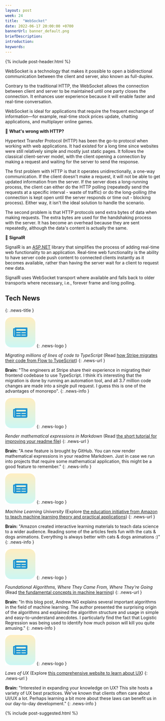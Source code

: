 ```yaml
---
layout: post
week: 24
title:  "WebSocket"
date: 2022-06-17 20:00:00 +0700
bannerUrl: banner_default.png
briefDescription: 
introduction:
keywords:
---
```


{% include post-header.html %}

WebSocket is a technology that makes it possible to open a bidirectional communication between the client and server, also known as full-duplex.

Contrary to the traditional HTTP, the WebSocket allows the connection between client and server to be maintained until one party closes the connection. It enhances user experience because it will enable faster and real-time conversation.

WebSocket is ideal for applications that require the frequent exchange of information—for example, real-time stock prices update, chatting applications, and multiplayer online games.

📗 __What's wrong with HTTP?__

Hypertext Transfer Protocol (HTTP) has been the go-to protocol when working with web applications. It had existed for a long time since websites were still relatively simple and mostly just static pages. It follows the classical client-server model, with the client opening a connection by making a request and waiting for the server to send the response.

The first problem with HTTP is that it operates unidirectionally, a one-way communication. If the client doesn't make a request, it will not be able to get updated information from the server. If the server does a long-running process, the client can either do the HTTP polling (repeatedly send the requests at a specific interval - waste of traffic) or do the long-polling (the connection is kept open until the server responds or time out - blocking process). Either way, it isn't the ideal solution to handle the scenario.

The second problem is that HTTP protocols send extra bytes of data when making requests. The extra bytes are used for the handshaking process with the server. It has become an overhead because they are sent repeatedly, although the data's content is actually the same.

📗 __SignalR__

SignalR is an [ASP.NET](http://asp.net/) library that simplifies the process of adding real-time web functionality to an application. Real-time web functionality is the ability to have server code push content to connected clients instantly as it becomes available, rather than having the server wait for a client to request new data.

SignalR uses WebSocket transport where available and falls back to older transports where necessary, i.e., forever frame and long polling.

## Tech News
{: .news-title }

![memo](/assets/images/tech-news.svg)
{: .news-logo }

*Migrating millions of lines of code to TypeScript* (Read [how Stripe migrates their code from Flow to TypeScript](https://stripe.com/blog/migrating-to-typescript))
{: .news-url }

__Brain:__ "The engineers at Stripe share their experience in migrating their frontend codebase to use TypeScript. I think it’s interesting that the migration is done by running an automation tool, and all 3.7 million code changes are made into a single pull request. I guess this is one of the advantages of monorepo".
{: .news-info }

![memo](/assets/images/tech-news.svg)
{: .news-logo }

*Render mathematical expressions in Markdown* (Read [the short tutorial for improving your readme file](https://github.blog/changelog/2022-05-19-render-mathematical-expressions-in-markdown/))
{: .news-url }

__Brain:__ "A new feature is brought by GitHub. You can now render mathematical expressions in your readme Markdown. Just in case we run into projects that require some mathematical application, this might be a good feature to remember."
{: .news-info }

![memo](/assets/images/tech-news.svg)
{: .news-logo }

*Machine Learning University* (Explore [the education initiative from Amazon to teach machine learning theory and practical applications](https://mlu-explain.github.io/))
{: .news-url }

__Brain:__ "Amazon created interactive learning materials to teach data science to a wider audience. Reading some of the articles feels fun with the cats & dogs animations. Everything is always better with cats & dogs animations :)"
{: .news-info }

![memo](/assets/images/tech-news.svg)
{: .news-logo }

*Foundational Algorithms, Where They Came From, Where They're Going* (Read [the fundamental concepts in machine learning](https://read.deeplearning.ai/the-batch/issue-146/))
{: .news-url }

__Brain:__ "In this blog post, Andrew NG explains several important algorithms in the field of machine learning. The author presented the surprising origin of the algorithms and explained the algorithm structure and usage in simple and easy-to-understand anecdotes. I particularly find the fact that Logistic Regression was being used to identify how much poison will kill you quite amusing."
{: .news-info }

![memo](/assets/images/tech-news.svg)
{: .news-logo }

*Laws of UX* (Explore [this comprehensive website to learn about UX](https://lawsofux.com/))
{: .news-url }

__Brain:__ "Interested in expanding your knowledge on UX? This site hosts a variety of UX best practices. We’ve known that clients often care about UI/UX a lot. Perhaps learning a bit more about these laws can benefit us in our day-to-day development."
{: .news-info }

{% include post-suggested.html %}
